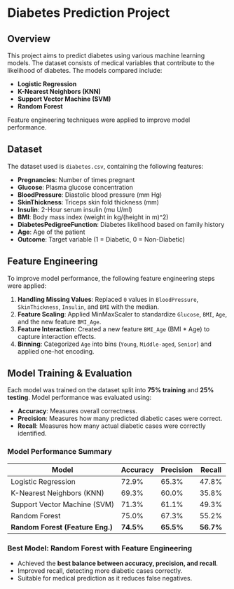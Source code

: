 # Diabetes Prediction Project

## Overview
This project aims to predict diabetes using various machine learning models. The dataset consists of medical variables that contribute to the likelihood of diabetes. The models compared include:

- **Logistic Regression**
- **K-Nearest Neighbors (KNN)**
- **Support Vector Machine (SVM)**
- **Random Forest**

Feature engineering techniques were applied to improve model performance.

## Dataset
The dataset used is `diabetes.csv`, containing the following features:
- **Pregnancies**: Number of times pregnant
- **Glucose**: Plasma glucose concentration
- **BloodPressure**: Diastolic blood pressure (mm Hg)
- **SkinThickness**: Triceps skin fold thickness (mm)
- **Insulin**: 2-Hour serum insulin (mu U/ml)
- **BMI**: Body mass index (weight in kg/(height in m)^2)
- **DiabetesPedigreeFunction**: Diabetes likelihood based on family history
- **Age**: Age of the patient
- **Outcome**: Target variable (1 = Diabetic, 0 = Non-Diabetic)

## Feature Engineering
To improve model performance, the following feature engineering steps were applied:
1. **Handling Missing Values**: Replaced `0` values in `BloodPressure`, `SkinThickness`, `Insulin`, and `BMI` with the median.
2. **Feature Scaling**: Applied MinMaxScaler to standardize `Glucose`, `BMI`, `Age`, and the new feature `BMI_Age`.
3. **Feature Interaction**: Created a new feature `BMI_Age` (BMI * Age) to capture interaction effects.
4. **Binning**: Categorized `Age` into bins (`Young`, `Middle-aged`, `Senior`) and applied one-hot encoding.

## Model Training & Evaluation
Each model was trained on the dataset split into **75% training** and **25% testing**. Model performance was evaluated using:
- **Accuracy**: Measures overall correctness.
- **Precision**: Measures how many predicted diabetic cases were correct.
- **Recall**: Measures how many actual diabetic cases were correctly identified.

### Model Performance Summary
| Model                         | Accuracy | Precision | Recall  |
|--------------------------------|----------|----------|---------|
| Logistic Regression           | 72.9%    | 65.3%    | 47.8%   |
| K-Nearest Neighbors (KNN)      | 69.3%    | 60.0%    | 35.8%   |
| Support Vector Machine (SVM)   | 71.3%    | 61.1%    | 49.3%   |
| Random Forest                 | 75.0%    | 67.3%    | 55.2%   |
| **Random Forest (Feature Eng.)** | **74.5%** | **65.5%** | **56.7%** |

### Best Model: **Random Forest with Feature Engineering**
- Achieved the **best balance between accuracy, precision, and recall**.
- Improved recall, detecting more diabetic cases correctly.
- Suitable for medical prediction as it reduces false negatives.


